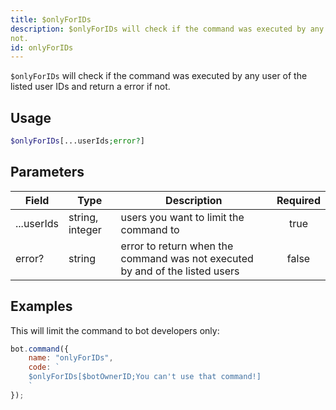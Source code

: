 ```yaml
---
title: $onlyForIDs
description: $onlyForIDs will check if the command was executed by any user of the listed user IDs and return a error if
not.
id: onlyForIDs
---
```


`$onlyForIDs` will check if the command was executed by any user of the listed user IDs and return a error if not.

## Usage

```php
$onlyForIDs[...userIds;error?]
```

## Parameters

| Field      | Type            | Description                                                                  | Required |
|------------|-----------------|------------------------------------------------------------------------------|:--------:|
| ...userIds | string, integer | users you want to limit the command to                                       |   true   |
| error?     | string          | error to return when the command was not executed by and of the listed users |  false   |

## Examples

This will limit the command to bot developers only:

```javascript
bot.command({
    name: "onlyForIDs",
    code: `
    $onlyForIDs[$botOwnerID;You can't use that command!]
    `
});
```